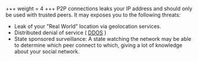 +++
weight = 4
+++
P2P connections leaks your IP address and should only be used with trusted peers. It may exposes you to the following threats:
- Leak of your "Real World" location via geolocation services.
- Distributed denial of service ( [DDOS](https://en.wikipedia.org/wiki/Denial-of-service_attack) )
- State sponsored surveillance: A state watching the network may be able to determine which peer connect to which, giving a lot of knowledge about your social network.